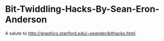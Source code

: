 # Bit-Twiddling-Hacks-By-Sean-Eron-Anderson
A salute to http://graphics.stanford.edu/~seander/bithacks.html.
